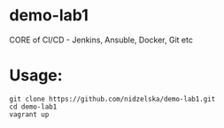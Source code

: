 # demo-lab1
CORE of CI/CD - Jenkins, Ansuble, Docker, Git etc

# Usage:
```
git clone https://github.com/nidzelska/demo-lab1.git
cd demo-lab1
vagrant up
```
